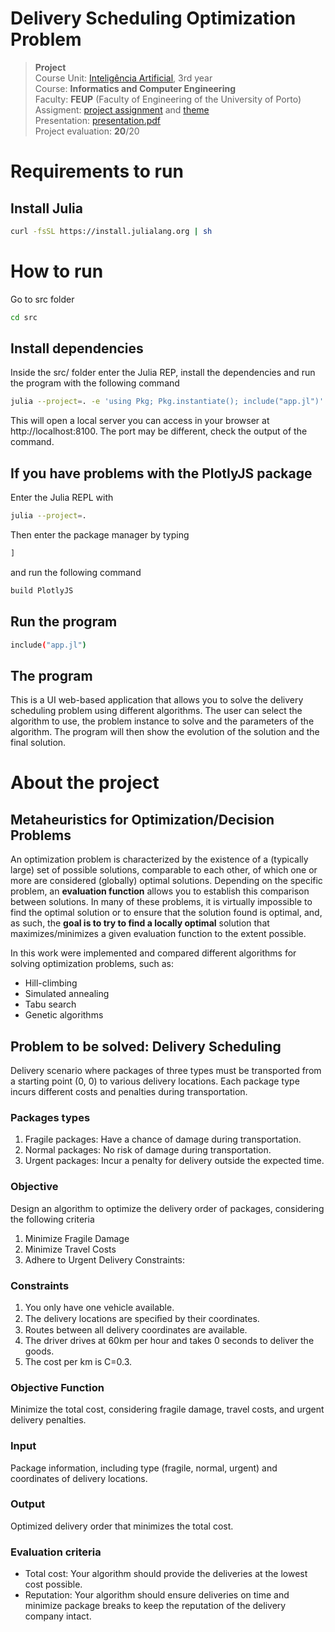 # Delivery Scheduling Optimization Problem

>**Project**
><br />
>Course Unit: [Inteligência Artificial](https://sigarra.up.pt/feup/en/ucurr_geral.ficha_uc_view?pv_ocorrencia_id=520334 "Artificial Intelligence"), 3rd year 
><br />
>Course: **Informatics and Computer Engineering** 
><br />
> Faculty: **FEUP** (Faculty of Engineering of the University of Porto)
><br />
> Assigment: [project assignment](./docs/assignment/projetc_assignment.pdf) and [theme](./docs/assignment/specific_projetc_assignment.pdf)
><br />
> Presentation: [presentation.pdf](./docs/presentation/presentation#2.pdf)
><br/>
> Project evaluation: **20**/20

# Requirements to run

## Install Julia
```bash
curl -fsSL https://install.julialang.org | sh
```

# How to run
Go to src folder
```bash
cd src
```

## Install dependencies
Inside the src/ folder enter the Julia REP, install the dependencies and run the program with the following command
```bash
julia --project=. -e 'using Pkg; Pkg.instantiate(); include("app.jl")'
```
This will open a local server you can access in your browser at http://localhost:8100. The port may be different, check the output of the command.

## If you have problems with the PlotlyJS package
Enter the Julia REPL with
```bash
julia --project=.
```

Then enter the package manager by typing
```julia
] 
```
and run the following command
```julia
build PlotlyJS
```

## Run the program
```bash
include("app.jl")
```

## The program
This is a UI web-based application that allows you to solve the delivery scheduling problem using different algorithms. The user can select the algorithm to use, the problem instance to solve and the parameters of the algorithm. The program will then show the evolution of the solution and the final solution.

# About the project

## Metaheuristics for Optimization/Decision Problems

An optimization problem is characterized by the existence of a (typically large) set of possible solutions, comparable to each other, of which one or more are considered (globally) optimal solutions. 
Depending on the specific problem, an **evaluation function** allows you to establish this comparison between solutions. In many of these problems, it is virtually impossible to find the optimal solution or to ensure that the solution found is optimal, and, as such, the **goal is to try to find a locally optimal** solution that maximizes/minimizes a given evaluation function to the extent possible. 

In this work were implemented and compared different algorithms for solving optimization problems, such as:
- Hill-climbing
- Simulated annealing
- Tabu search
- Genetic algorithms

## Problem to be solved: Delivery Scheduling
Delivery scenario where packages of three types must be transported from a starting point (0, 0) to various delivery locations. Each package type incurs different costs and penalties during transportation.

### Packages types
1. Fragile packages: Have a chance of damage during transportation.
2. Normal packages: No risk of damage during transportation.
3. Urgent packages: Incur a penalty for delivery outside the expected time.

### Objective
Design an algorithm to optimize the delivery order of packages, considering the following criteria

1. Minimize Fragile Damage
2. Minimize Travel Costs
3. Adhere to Urgent Delivery Constraints:

### Constraints
1. You only have one vehicle available.
2. The delivery locations are speciﬁed by their coordinates.
3. Routes between all delivery coordinates are available.
4. The driver drives at 60km per hour and takes 0 seconds to deliver the goods.
5. The cost per km is C=0.3.

### Objective Function
Minimize the total cost, considering fragile damage, travel costs, and urgent delivery
penalties.

### Input
Package information, including type (fragile, normal, urgent) and coordinates of
delivery locations.

### Output
Optimized delivery order that minimizes the total cost.

### Evaluation criteria
- Total cost: Your algorithm should provide the deliveries at the lowest cost possible.
- Reputation: Your algorithm should ensure deliveries on time and minimize package
breaks to keep the reputation of the delivery company intact.